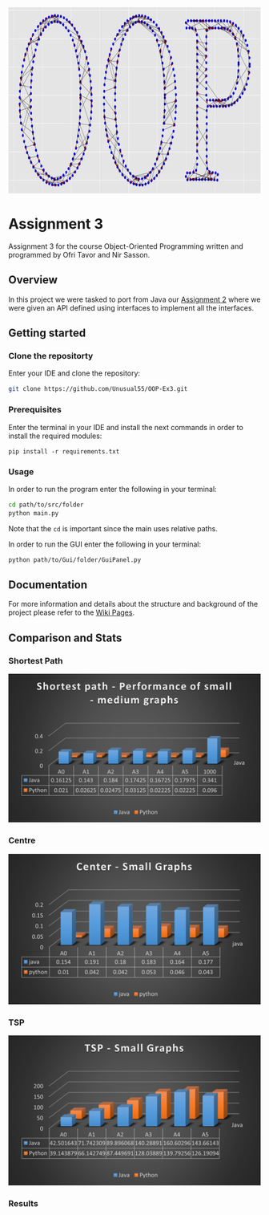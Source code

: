 <p align="center">
    <img src="./media/OOP_POINTS.png" alt="logo" width="800" height="373">
</p>

# Assignment 3

Assignment 3 for the course Object-Oriented Programming written and programmed by Ofri Tavor and Nir Sasson.

## Overview
In this project we were tasked to port from Java our [Assignment 2](https://github.com/SassonNir/OOP-Ex2) where we were given an API defined using interfaces to implement all the interfaces.

## Getting started

### Clone the repositorty
Enter your IDE and clone the repository:

```sh
git clone https://github.com/Unusual55/OOP-Ex3.git
```

### Prerequisites

Enter the terminal in your IDE and install the next commands in order to install the required modules:

```git
pip install -r requirements.txt
```

### Usage

In order to run the program enter the following in your terminal:

```sh
cd path/to/src/folder
python main.py
```

Note that the `cd` is important since the main uses relative paths.  

In order to run the GUI enter the following in your terminal:

```sh
python path/to/Gui/folder/GuiPanel.py 
```

## Documentation

For more information and details about the structure and background of the project please refer to the [Wiki Pages](../../wiki).

## Comparison and Stats

### Shortest Path

![Shortest Path Graph](./media/SHORTESTPATH_SMALLGRAPHS.png)

### Centre

![Centre Graph](./media/CENTRE_SMALLGRAPHS.png)

### TSP

![TSP Graph](./media/TSP_SMALLGRAPHS.png)

### Results

